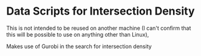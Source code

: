# Data Scripts for Intersection Density

This is not intended to be reused on another machine
(I can't confirm that this will be possible to use
on anything other than Linux),


Makes use of Gurobi in the search for intersection
density




